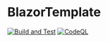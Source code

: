 # BlazorTemplate

[![Build and Test](https://github.com/TheDayIsMyEnemy/BlazorTemplate/actions/workflows/build.yml/badge.svg)](https://github.com/TheDayIsMyEnemy/BlazorTemplate/actions/workflows/build.yml) [![CodeQL](https://github.com/TheDayIsMyEnemy/BlazorTemplate/actions/workflows/github-code-scanning/codeql/badge.svg)](https://github.com/TheDayIsMyEnemy/BlazorTemplate/actions/workflows/github-code-scanning/codeql)
